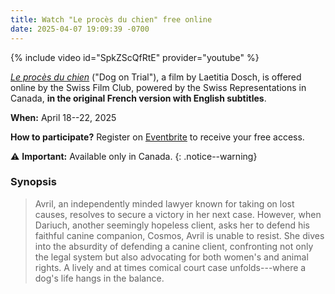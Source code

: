 ```yaml
---
title: Watch "Le procès du chien" free online
date: 2025-04-07 19:09:39 -0700
---
```


{% include video id="SpkZScQfRtE" provider="youtube" %}

[*Le procès du chien*][pdc] ("Dog on Trial"), a film by Laetitia Dosch, is
offered online by the Swiss Film Club, powered by the Swiss Representations in
Canada, **in the original French version with English subtitles**.

**When:** April 18--22, 2025

**How to participate?** Register on [Eventbrite] to receive your free access.

:warning: **Important:** Available only in Canada.
{: .notice--warning}

### Synopsis

> Avril, an independently minded lawyer known for taking on lost causes,
> resolves to secure a victory in her next case. However, when Dariuch, another
> seemingly hopeless client, asks her to defend his faithful canine companion,
> Cosmos, Avril is unable to resist. She dives into the absurdity of defending
> a canine client, confronting not only the legal system but also advocating
> for both women's and animal rights. A lively and at times comical court case
> unfolds---where a dog's life hangs in the balance.

[pdc]: <https://www.swissfilms.ch/fr/movie/le-proces-du-chien/4c5ae03856e6497da71d7f5964def62c>
[eventbrite]: <https://www.eventbrite.com/e/swiss-film-club-le-proces-du-chien-dog-on-trial-tickets-1307140344959>
